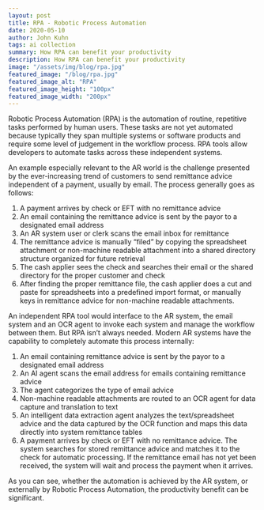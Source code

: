 ```yaml
---
layout: post
title: RPA - Robotic Process Automation
date: 2020-05-10
author: John Kuhn
tags: ai collection
summary: How RPA can benefit your productivity
description: How RPA can benefit your productivity
image: "/assets/img/blog/rpa.jpg"
featured_image: "/blog/rpa.jpg"
featured_image_alt: "RPA"
featured_image_height: "100px"
featured_image_width: "200px"
---
```


Robotic Process Automation (RPA) is the automation of routine, repetitive tasks performed by human users.  These tasks are not yet automated because typically they span multiple systems or software products and require some level of judgement in the workflow process.  RPA tools allow developers to automate tasks across these independent systems.

An example especially relevant to the AR world is the challenge presented by the ever-increasing trend of customers to send remittance advice independent of a payment, usually by email.  The process generally goes as follows:

1. A payment arrives by check or EFT with no remittance advice
2. An email containing the remittance advice is sent by the payor to a designated email address
3. An AR system user or clerk scans the email inbox for remittance
4. The remittance advice is manually “filed” by copying the spreadsheet attachment or non-machine readable attachment into a shared directory structure organized for future retrieval
5. The cash applier sees the check and searches their email or the shared directory for the proper customer and check
6. After finding the proper remittance file, the cash applier does a cut and paste for spreadsheets into a predefined import format, or manually keys in remittance advice for non-machine readable attachments.

An independent RPA tool would interface to the AR system, the email system and an OCR agent to invoke each system and manage the workflow between them.  But RPA isn’t always needed.  Modern AR systems have the capability to completely automate this process internally:

1. An email containing remittance advice is sent by the payor to a designated email address
2. An AI agent scans the email address for emails containing remittance advice
3. The agent categorizes the type of email advice
4. Non-machine readable attachments are routed to an OCR agent for data capture and translation to text
5. An intelligent data extraction agent analyzes the text/spreadsheet advice and the data captured by the OCR function and maps this data directly into system remittance tables 
6. A payment arrives by check or EFT with no remittance advice.  The system searches for stored remittance advice and matches it to the check for automatic processing.  If the remittance email has not yet been received, the system will wait and process the payment when it arrives.

As you can see, whether the automation is achieved by the AR system, or externally by Robotic Process Automation, the productivity benefit can be significant.  
